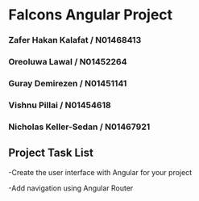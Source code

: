 # Falcons Angular Project

### Zafer Hakan Kalafat / N01468413
### Oreoluwa Lawal / N01452264
### Guray Demirezen / N01451141
### Vishnu Pillai / N01454618
### Nicholas Keller-Sedan / N01467921

## Project Task List

-Create the user interface with Angular for your project


-Add navigation using Angular Router